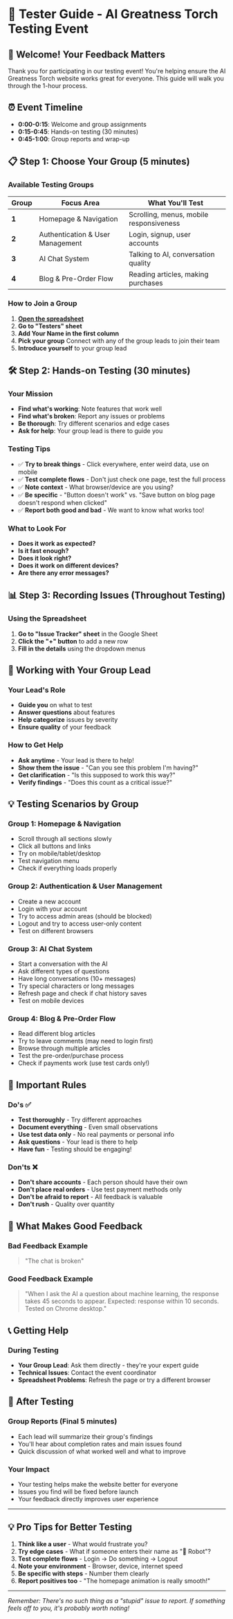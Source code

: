 # 🧪 Tester Guide - AI Greatness Torch Testing Event

## 🎯 **Welcome! Your Feedback Matters**
Thank you for participating in our testing event! You're helping ensure the AI Greatness Torch website works great for everyone. This guide will walk you through the 1-hour process.

## ⏰ **Event Timeline**
- **0:00-0:15**: Welcome and group assignments
- **0:15-0:45**: Hands-on testing (30 minutes)
- **0:45-1:00**: Group reports and wrap-up

## 📋 **Step 1: Choose Your Group (5 minutes)**

### **Available Testing Groups**
| Group | Focus Area | What You'll Test |
|-------|------------|------------------|
| **1** | Homepage & Navigation | Scrolling, menus, mobile responsiveness |
| **2** | Authentication & User Management | Login, signup, user accounts |
| **3** | AI Chat System | Talking to AI, conversation quality |
| **4** | Blog & Pre-Order Flow | Reading articles, making purchases |

### **How to Join a Group**
1. [**Open the spreadsheet**]( https://docs.google.com/spreadsheets/d/1NkFWxtXl1ihtBnNiPLBtNBxK18Fb5APdxwHhaq3ahu0/edit?usp=sharing)
2. **Go to "Testers" sheet**
3. **Add Your Name in the first column**
4. **Pick your group** Connect with any of the group leads to join their team
5. **Introduce yourself** to your group lead

## 🛠 **Step 2: Hands-on Testing (30 minutes)**

### **Your Mission**
- **Find what's working**: Note features that work well
- **Find what's broken**: Report any issues or problems
- **Be thorough**: Try different scenarios and edge cases
- **Ask for help**: Your group lead is there to guide you

### **Testing Tips**
- ✅ **Try to break things** - Click everywhere, enter weird data, use on mobile
- ✅ **Test complete flows** - Don't just check one page, test the full process
- ✅ **Note context** - What browser/device are you using?
- ✅ **Be specific** - "Button doesn't work" vs. "Save button on blog page doesn't respond when clicked"
- ✅ **Report both good and bad** - We want to know what works too!

### **What to Look For**
- **Does it work as expected?**
- **Is it fast enough?**
- **Does it look right?**
- **Does it work on different devices?**
- **Are there any error messages?**

## 📊 **Step 3: Recording Issues (Throughout Testing)**

### **Using the Spreadsheet**
1. **Go to "Issue Tracker" sheet** in the Google Sheet
2. **Click the "+" button** to add a new row
3. **Fill in the details** using the dropdown menus

## 👥 **Working with Your Group Lead**

### **Your Lead's Role**
- **Guide you** on what to test
- **Answer questions** about features
- **Help categorize** issues by severity
- **Ensure quality** of your feedback

### **How to Get Help**
- **Ask anytime** - Your lead is there to help!
- **Show them the issue** - "Can you see this problem I'm having?"
- **Get clarification** - "Is this supposed to work this way?"
- **Verify findings** - "Does this count as a critical issue?"

## 💡 **Testing Scenarios by Group**

### **Group 1: Homepage & Navigation**
- Scroll through all sections slowly
- Click all buttons and links
- Try on mobile/tablet/desktop
- Test navigation menu
- Check if everything loads properly

### **Group 2: Authentication & User Management**
- Create a new account
- Login with your account
- Try to access admin areas (should be blocked)
- Logout and try to access user-only content
- Test on different browsers

### **Group 3: AI Chat System**
- Start a conversation with the AI
- Ask different types of questions
- Have long conversations (10+ messages)
- Try special characters or long messages
- Refresh page and check if chat history saves
- Test on mobile devices

### **Group 4: Blog & Pre-Order Flow**
- Read different blog articles
- Try to leave comments (may need to login first)
- Browse through multiple articles
- Test the pre-order/purchase process
- Check if payments work (use test cards only!)

## 🚫 **Important Rules**

### **Do's ✅**
- **Test thoroughly** - Try different approaches
- **Document everything** - Even small observations
- **Use test data only** - No real payments or personal info
- **Ask questions** - Your lead is there to help
- **Have fun** - Testing should be engaging!

### **Don'ts ❌**
- **Don't share accounts** - Each person should have their own
- **Don't place real orders** - Use test payment methods only
- **Don't be afraid to report** - All feedback is valuable
- **Don't rush** - Quality over quantity

## 🎯 **What Makes Good Feedback**

### **Bad Feedback Example**
> "The chat is broken"

### **Good Feedback Example**
> "When I ask the AI a question about machine learning, the response takes 45 seconds to appear. Expected: response within 10 seconds. Tested on Chrome desktop."

## 📞 **Getting Help**

### **During Testing**
- **Your Group Lead**: Ask them directly - they're your expert guide
- **Technical Issues**: Contact the event coordinator
- **Spreadsheet Problems**: Refresh the page or try a different browser


## 🎉 **After Testing**

### **Group Reports (Final 5 minutes)**
- Each lead will summarize their group's findings
- You'll hear about completion rates and main issues found
- Quick discussion of what worked well and what to improve

### **Your Impact**
- Your testing helps make the website better for everyone
- Issues you find will be fixed before launch
- Your feedback directly improves user experience

---

## 💡 **Pro Tips for Better Testing**

1. **Think like a user** - What would frustrate you?
2. **Try edge cases** - What if someone enters their name as "🤖 Robot"?
3. **Test complete flows** - Login → Do something → Logout
4. **Note your environment** - Browser, device, internet speed
5. **Be specific with steps** - Number them clearly
6. **Report positives too** - "The homepage animation is really smooth!"

---

*Remember: There's no such thing as a "stupid" issue to report. If something feels off to you, it's probably worth noting!*

